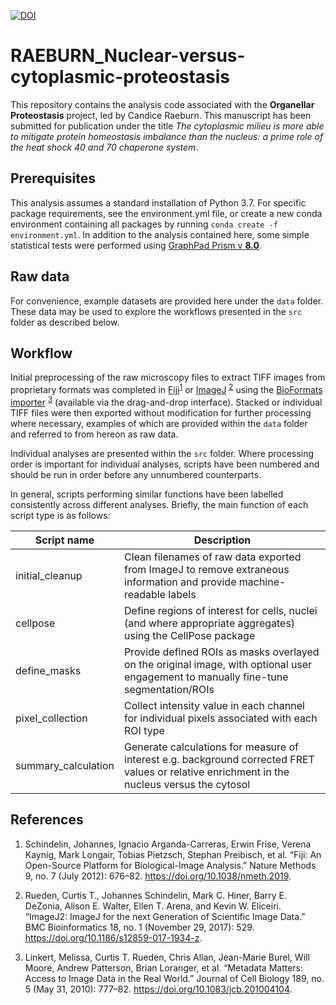 
[![DOI](https://zenodo.org/badge/DOI/10.5281/zenodo.5661911.svg)](https://doi.org/10.5281/zenodo.5661911)



# RAEBURN_Nuclear-versus-cytoplasmic-proteostasis

This repository contains the analysis code associated with the **Organellar Proteostasis** project, led by Candice Raeburn. This manuscript has been submitted for publication under the title *The cytoplasmic milieu is more able to mitigate protein homeostasis imbalance than the nucleus: a prime role of the heat shock 40 and 70 chaperone system*.

## Prerequisites

This analysis assumes a standard installation of Python 3.7. For specific package requirements, see the environment.yml file, or  create a new conda environment containing all packages by running ```conda create -f environment.yml```. In addition to the analysis contained here, some simple statistical tests were performed using [GraphPad Prism v **8.0**](https://www.graphpad.com/scientific-software/prism/).

## Raw data

For convenience, example datasets are provided here under the ```data``` folder. These data may be used to explore the workflows presented in the ```src``` folder as described below.

## Workflow

Initial preprocessing of the raw microscopy files to extract TIFF images from proprietary formats was completed in [Fiji][1]<sup>[1]</sup> or [ImageJ][2] <sup>[2]</sup> using the [BioFormats importer][3] <sup>[3]</sup> (available via the drag-and-drop interface). Stacked or individual TIFF files were then exported without modification for further processing where necessary, examples of which are provided within the ```data``` folder and referred to from hereon as raw data.

Individual analyses are presented within the ```src``` folder. Where processing order is important for individual analyses, scripts have been numbered and should be run in order before any unnumbered counterparts.

In general, scripts performing similar functions have been labelled consistently across different analyses. Briefly, the main function of each script type is as follows:

| Script name         | Description                                                                                                                                  |
|---------------------|----------------------------------------------------------------------------------------------------------------------------------------------|
| initial_cleanup     | Clean filenames of raw data exported from ImageJ to remove extraneous information and provide machine-readable labels                        |
| cellpose            | Define regions of interest for cells, nuclei (and where appropriate aggregates) using the CellPose package                                   |
| define_masks        | Provide defined ROIs as masks overlayed on the original image, with optional user engagement to manually fine-tune segmentation/ROIs         |
| pixel_collection    | Collect intensity value in each channel for individual pixels associated with each ROI type                                                  |
| summary_calculation | Generate calculations for measure of interest e.g. background corrected FRET values or relative enrichment in the nucleus versus the cytosol |

## References

[1]: https://imagej.net/ImageJ2

1. Schindelin, Johannes, Ignacio Arganda-Carreras, Erwin Frise, Verena Kaynig, Mark Longair, Tobias Pietzsch, Stephan Preibisch, et al. “Fiji: An Open-Source Platform for Biological-Image Analysis.” Nature Methods 9, no. 7 (July 2012): 676–82. https://doi.org/10.1038/nmeth.2019.

[2]: https://imagej.net/Fiji

2. Rueden, Curtis T., Johannes Schindelin, Mark C. Hiner, Barry E. DeZonia, Alison E. Walter, Ellen T. Arena, and Kevin W. Eliceiri. “ImageJ2: ImageJ for the next Generation of Scientific Image Data.” BMC Bioinformatics 18, no. 1 (November 29, 2017): 529. https://doi.org/10.1186/s12859-017-1934-z.

[3]: https://docs.openmicroscopy.org/bio-formats/5.8.2/users/imagej/installing.html

3. Linkert, Melissa, Curtis T. Rueden, Chris Allan, Jean-Marie Burel, Will Moore, Andrew Patterson, Brian Loranger, et al. “Metadata Matters: Access to Image Data in the Real World.” Journal of Cell Biology 189, no. 5 (May 31, 2010): 777–82. https://doi.org/10.1083/jcb.201004104.
